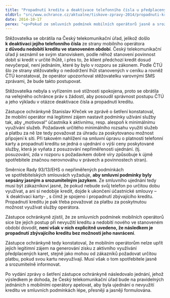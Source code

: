 ```yaml
---
title: "Propadnutí kreditu a deaktivace telefonního čísla u předplacených telefonních karet"
oldUrl: "src/www.ochrance.cz/aktualne/tiskove-zpravy-2014/propadnuti-kreditu-a-deaktivace-telefonniho-cisla-u-predplacenych-telefonnich-karet"
date: 2014-10-17
perex: "<p>Pokud ze smluvních podmínek mobilních operátorů jasně a srozumitelně nevyplývá, že následkem nevyužití zaplaceného kreditu a nedobití nového kreditu ve stanoveném období je propadnutí zbývajícího kreditu, jedná se o porušení ustanovení § 63 odst. 1 zákona o elektronických komunikacích.</p>"
---
```


<!-- imported from the old website -->

<p>Stěžovatelka se obrátila na Český telekomunikační úřad, jelikož došlo <strong>k deaktivaci jejího telefonního čísla</strong> ze strany mobilního operátora <strong>z důvodu nedobití kreditu ve stanoveném období</strong>. Český telekomunikační úřad ji seznámil se svým stanoviskem, podle něhož stanovení povinnost dobít si kredit v určité lhůtě, i přes to, že klient předchozí kredit dosud nevyčerpal, není jednáním, které by bylo v rozporu se zákonem. Podle ČTÚ šlo ze strany stěžovatelky o nedodržení lhůt stanovených v ceníku a rovněž ČTÚ konstatoval, že operátor upozorňoval stěžovatelku varovnými SMS zprávami, že bude takto postupovat.</p><p>Stěžovatelka nebyla s vyřízením své stížnosti spokojena, proto se obrátila na veřejného ochránce práv s žádostí, aby posoudil správnost postupu ČTÚ a jeho výkladu v otázce deaktivace čísla a propadnutí kreditu.</p><p>Zástupce ochránkyně Stanislav Křeček ve zprávě o šetření konstatoval, že mobilní operátor má legitimní zájem nastavit podmínky užívání služby tak, aby „motivoval“ účastníka k aktivnímu, resp. alespoň k minimálnímu využívání služeb. Požadavek určitého minimálního rozsahu využití služeb a platbu za ně lze tedy považovat za úhradu za poskytovanou možnost připojení k síti. Při takovém nahlížení na smluvní úpravu o platnosti telefonní karty a propadnutí kreditu se jedná o ujednání o výši ceny poskytované služby, která je vyňata z posuzování nepřiměřenosti ujednání. (tj. posuzování, zda v rozporu s požadavkem dobré víry způsobuje k újmě spotřebitele značnou nerovnováhu v právech a povinnostech stran).</p><p>Směrnice Rady 93/13/EHS o nepřiměřených podmínkách ve spotřebitelských smlouvách vyžaduje, <strong>aby smluvní podmínky byly sepsány jasným a srozumitelným jazykem</strong>. Ze smluvního ujednání tedy musí být zákazníkovi jasné, že pokud nebude svůj telefon po určitou dobu využívat, a ani si nedobije kredit, dojde k ukončení účastnické smlouvy – k deaktivaci karty- , s čímž je spojeno i propadnutí zbývajícího kreditu. Propadnutí kreditu je pak třeba považovat za platbu za poskytnutou možnost využívat služby operátora. </p><p>Zástupce ochránkyně zjistil, že ze smluvních podmínek mobilních operátorů sice lze jejich postup při nevyužití kreditu a nedobití nového ve stanoveném období dovodit, <strong>není však v nich explicitně uvedeno, že následkem je propadnutí zbývajícího kreditu bez možnosti jeho navrácení</strong>. </p><p>Zástupce ochránkyně tedy konstatoval, že mobilním operátorům nelze upřít jejich legitimní zájem na generování zisku z aktivního využívání předplacených karet, stejně jako mohou od zákazníků požadovat určitou platbu, pokud svou kartu nevyužívají. Musí však o tom spotřebitele jasně a srozumitelně informovat.</p><p>Po vydání zprávy o šetření zástupce ochránkyně následovalo jednání, jehož výsledkem je dohoda, že Český telekomunikační úřad bude na pravidelných jednáních s mobilními operátory apelovat, aby byla ujednání o nevyužití kreditu ve smluvních podmínkách lépe, přesněji a jasněji formulována.</p>
